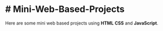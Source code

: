 # # Mini-Web-Based-Projects
Here are some mini web based projects using **HTML** **CSS** and **JavaScript**.
